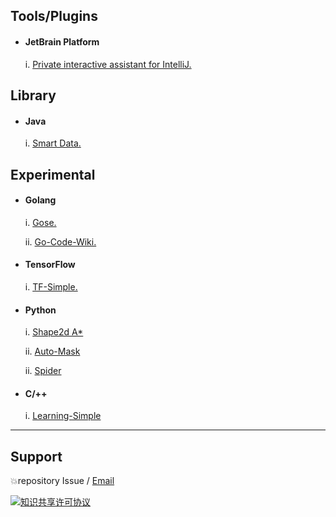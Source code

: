 ## Tools/Plugins

- #### JetBrain Platform
    i.  [Private interactive assistant for IntelliJ.](https://github.com/lauvinson/Private-interactive-assistant-for-IntelliJ)


## Library
- #### Java
    i. [Smart Data.](https://github.com/lauvinson/smart-data.git)

## Experimental
- #### Golang
    i. [Gose.](https://github.com/lauvinson/gose)

    ii. [Go-Code-Wiki.](https://github.com/lauvinson/go-simple-learning)
- #### TensorFlow
    i. [TF-Simple.](https://github.com/lauvinson/tf-model)
- #### Python
    i. [Shape2d A*](https://github.com/lauvinson/hacker-2019-guitar)

    ii. [Auto-Mask](https://github.com/lauvinson/auto-mask)
    
    ii. [Spider](https://github.com/lauvinson/myspider)
- #### C/++
    i. [Learning-Simple](https://github.com/lauvinson/c-learn)

---
## Support
:boom:repository Issue / [Email](mailto:wincentlauvinson@gmail.com)

<a rel="license" href="http://creativecommons.org/licenses/by-nc-nd/3.0/"><img alt="知识共享许可协议" style="border-width:0" src="https://i.creativecommons.org/l/by-nc-nd/4.0/88x31.png" /></a>

